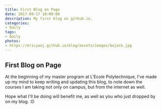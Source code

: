 ```yaml
---
title: First Blog on Page
date: 2017-09-17 18:00:00
description: My first blog on github.io.
categories:
- Daily
tags:
- Daily
photos:
- https://ericyaoj.github.io/blog/assets/images/bojack.jpg
---
```


## First Blog on Page

At the beginning of my master program at L'Ecole Polytechnique, I've made up my mind to keep writing and updating this blog, to note down the courses I am taking not only on campus, but from the internet as well.

<!--more-->

Hope what I'll be doing will benefit me, as well as you who just dropped by on my blog. :D